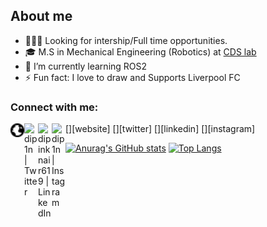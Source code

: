 ## About me

- 🧑🏽‍💻 Looking for intership/Full time opportunities.
- 🎓 M.S in Mechanical Engineering (Robotics) at [CDS lab](ceas.uc.edu/research/centers-labs/cooperative-distributed-systems-lab.html)
- 🌱 I’m currently learning ROS2
- ⚡ Fun fact: I love to draw and Supports Liverpool FC

### Connect with me:

[<img align="left" alt="dipinknair.github.io" width="22px" src="https://raw.githubusercontent.com/iconic/open-iconic/master/svg/globe.svg" />][website]
[<img align="left" alt="dip1n | Twitter" width="22px" src="https://cdn.jsdelivr.net/npm/simple-icons@v3/icons/twitter.svg" />][twitter]
[<img align="left" alt="dipinknair619 | LinkedIn" width="22px" src="https://cdn.jsdelivr.net/npm/simple-icons@v3/icons/linkedin.svg" />][linkedin]
[<img align="left" alt="dip1n | Instagram" width="22px" src="https://cdn.jsdelivr.net/npm/simple-icons@v3/icons/instagram.svg" />][instagram]

[![Anurag's GitHub stats](https://github-readme-stats.vercel.app/api?username=dipinknair)](https://github.com/anuraghazra/github-readme-stats)
[![Top Langs](https://github-readme-stats.vercel.app/api/top-langs/?username=dipinknair&layout=compact)](https://github.com/anuraghazra/github-readme-stats)

